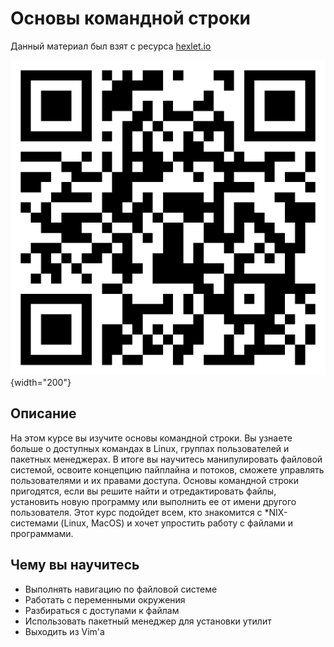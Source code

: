 # Основы командной строки

Данный материал был взят с ресурса [hexlet.io](https://ru.hexlet.io/courses/cli-basics)

![](../images/cli/qrcode.png){width="200"}

## Описание

На этом курсе вы изучите основы командной строки. Вы узнаете больше о доступных командах в Linux, группах пользователей и пакетных менеджерах. В итоге вы научитесь манипулировать файловой системой, освоите концепцию пайплайна и потоков, сможете управлять пользователями и их правами доступа. Основы командной строки пригодятся, если вы решите найти и отредактировать файлы, установить новую программу или выполнить ее от имени другого пользователя. Этот курс подойдет всем, кто знакомится с *NIX-системами (Linux, MacOS) и хочет упростить работу с файлами и программами.

## Чему вы научитесь

- Выполнять навигацию по файловой системе
- Работать с переменными окружения
- Разбираться с доступами к файлам
- Использовать пакетный менеджер для установки утилит
- Выходить из Vim'a